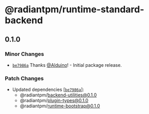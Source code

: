 # @radiantpm/runtime-standard-backend

## 0.1.0
### Minor Changes



- [`be7986a`](https://github.com/RadiantGuild/Apps.RadiantPM/commit/be7986a62980476e650169f8ec49445ff1943d89) Thanks [@Alduino](https://github.com/Alduino)! - Initial package release.


### Patch Changes

- Updated dependencies [[`be7986a`](https://github.com/RadiantGuild/Apps.RadiantPM/commit/be7986a62980476e650169f8ec49445ff1943d89)]:
  - @radiantpm/backend-utilities@0.1.0
  - @radiantpm/plugin-types@0.1.0
  - @radiantpm/runtime-bootstrap@0.1.0
